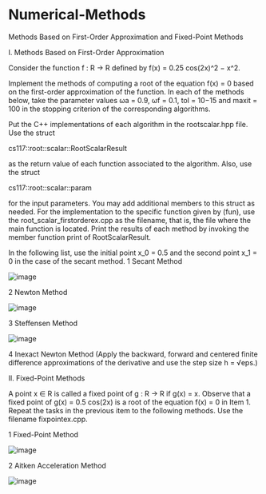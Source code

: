 # Numerical-Methods
Methods Based on First-Order Approximation and Fixed-Point Methods

I. Methods Based on First-Order Approximation

Consider the function f : R → R defined by
f(x) = 0.25 cos(2x)^2 − x^2.

Implement the methods of computing a root of the equation f(x) = 0 based
on the first-order approximation of the function. In each of the methods below, take the
parameter values ωa = 0.9, ωf = 0.1, tol = 10−15 and maxit = 100 in the stopping criterion
of the corresponding algorithms.

Put the C++ implementations of each algorithm in the rootscalar.hpp file. Use the struct

cs117::root::scalar::RootScalarResult

as the return value of each function associated to the algorithm. Also, use the struct

cs117::root::scalar::param

for the input parameters. You may add additional members to this struct as needed. For the
implementation to the specific function given by (fun), use the root_scalar_firstorderex.cpp
as the filename, that is, the file where the main function is located. Print the results of each
method by invoking the member function print of RootScalarResult.

In the following list, use the initial point x_0 = 0.5 and the second point x_1 = 0 in the case
of the secant method.
1 Secant Method

![image](https://github.com/gdderije/Numerical-Methods/assets/71222985/b6464116-a725-432b-ad96-7c3516dea27d)

2 Newton Method

![image](https://github.com/gdderije/Numerical-Methods/assets/71222985/0b28b37c-5e0e-4e17-acf4-8ae7ebc4d831)

3 Steffensen Method

![image](https://github.com/gdderije/Numerical-Methods/assets/71222985/4c833bb7-4e81-40bc-8eca-befc26e857ad)

4 Inexact Newton Method (Apply the backward, forward and centered finite difference
approximations of the derivative and use the step size h = √eps.)

II. Fixed-Point Methods

A point x ∈ R is called a fixed point of g : R → R if g(x) = x. Observe that a fixed point
of g(x) = 0.5 cos(2x) is a root of the equation f(x) = 0 in Item 1. Repeat the tasks in the
previous item to the following methods. Use the filename fixpointex.cpp.

1 Fixed-Point Method

![image](https://github.com/gdderije/Numerical-Methods/assets/71222985/9bdea949-cb60-4c24-b881-7ea8a8ae4254)

2 Aitken Acceleration Method

![image](https://github.com/gdderije/Numerical-Methods/assets/71222985/d676ee52-1705-4b6f-93c4-a283517840c1)
